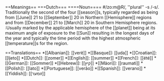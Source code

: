==Meanings==
===Dutch===
====Noun====
#/zo:m@R/, ''plural'' -s /-s/. Traditionally the second of the four [[season]]s, typically regarded as being from [[June]] 21 to [[September]] 20 in Northern [[Hemisphere]] regions and from [[December]] 21 to [[March]] 20 in Southern Hemisphere regions.
:Usually marked by the applicable hemisphere of the [[planet]] being at its maximum angle of exposure to the [[Sun]] resulting in the longest days of the year and  typically the time period with the highest atmospheric [[temperature]]s for the region.

==Translations==
*[[Albanian]]: [[verë]]
*[[Basque]]: [[uda]]
*[[Croatian]]: [[ljeto]]
*[[Dutch]]: [[zomer]]
*[[English]]: [[summer]]
*[[French]]: [[été]]
*[[German]]: [[Sommer]]
*[[Hebrew]]: [[קיץ]]
*[[Mäori]]: [[raumati]]
*[[Polish]]: [[lato]]
*[[Portuguese]]: [[verão]]
*[[Spanish]]: [[verano]]
*[[Yiddish]]: [[זומער]]